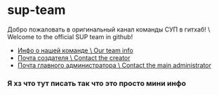 
# sup-team

Добро пожаловать в оригинальный канал команды СУП в гитхаб! \ Welcome to the official SUP team in github!

* [Инфо о нашей команде \ Our team info](supteam.created.app)
* [Почта создателя \ Contact the creator](andrew.cherry.15@bk.ru)
* [Почта главного администратора \ Contact the main administrator](indukpp15@gmail.com)

### Я хз что тут писать так что это просто мини инфо
